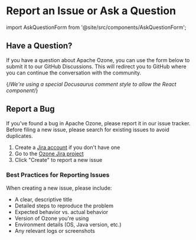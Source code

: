 # Report an Issue or Ask a Question

<!-- markdownlint-disable -->

import AskQuestionForm from '@site/src/components/AskQuestionForm';

## Have a Question?

If you have a question about Apache Ozone, you can use the form below to submit it to our GitHub Discussions. This will redirect you to GitHub where you can continue the conversation with the community.

{/*We're using a special Docusaurus comment style to allow the React component*/}
<AskQuestionForm />

<!-- markdownlint-enable -->

## Report a Bug

If you've found a bug in Apache Ozone, please report it in our issue tracker. Before filing a new issue, please search for existing issues to avoid duplicates.

1. Create a [Jira account](https://issues.apache.org/jira/secure/Signup!default.jspa) if you don't have one
2. Go to the [Ozone Jira project](https://issues.apache.org/jira/projects/HDDS/issues)
3. Click "Create" to report a new issue

### Best Practices for Reporting Issues

When creating a new issue, please include:

- A clear, descriptive title
- Detailed steps to reproduce the problem
- Expected behavior vs. actual behavior
- Version of Ozone you're using
- Environment details (OS, Java version, etc.)
- Any relevant logs or screenshots
